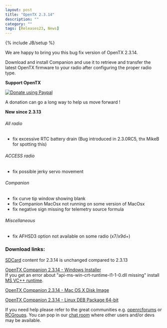 ```yaml
---
layout: post
title: "OpenTX 2.3.14"
description: ""
category: ""
tags: [Releases23, News]
---
```

{% include JB/setup %}

We are happy to bring you this bug fix version of OpenTX 2.3.14.

Download and install Companion and use it to retrieve and transfer the latest OpenTX firmware to your radio after configuring the proper radio type.

**Support OpenTX**

<a href="https://www.paypal.com/cgi-bin/webscr?cmd=_s-xclick&amp;hosted_button_id=DJ9MASSKVW8WN" rel="nofollow"><img src="https://camo.githubusercontent.com/11b2f47d7b4af17ef3a803f57c37de3ac82ac039/68747470733a2f2f696d672e736869656c64732e696f2f62616467652f70617970616c2d646f6e6174652d79656c6c6f772e737667" alt="Donate using Paypal" data-canonical-src="https://img.shields.io/badge/paypal-donate-yellow.svg" style="max-width:100%;"></a>

A donation can go a long way to help us move forward !

**New since 2.3.13**

###### All radio
- fix excessive RTC battery drain (Bug introduced in 2.3.0RC5, thx MikeB for spotting this)

###### ACCESS radio
- fix possible jerky servo movement

###### Companion
- fix curve tip window showing blank
- fix Companion MacOsx not running on some version of MacOsx
- fix negative sign missing for telemetry source formula

###### Miscellaneous
- fix AFHSD3 option not available on some radio (x7/x9d+)

### Download links:

[SDCard](http://downloads.open-tx.org/2.3/release/sdcard/) content for 2.3.14 is unchanged compared to 2.3.13

[OpenTX Companion 2.3.14  - Windows Installer](https://downloads.open-tx.org/2.3/release/companion/windows/companion-windows-2.3.14.exe)  
If you get an error about "api-ms-win-crt-runtime-I1-1-0.dll missing" install [MS VC++ runtime](https://support.microsoft.com/en-us/help/2999226/update-for-universal-c-runtime-in-windows).

[OpenTX Companion 2.3.14  - Mac OS X Disk Image](https://downloads.open-tx.org/2.3/release/companion/macosx/opentx-companion-2.3.14.dmg)

[OpenTX Companion 2.3.14  - Linux DEB Package 64-bit](https://downloads.open-tx.org/2.3/release/companion/linux/companion23_2.3.14_amd64.deb)

If you need help please refer to the great communities e.g. [openrcforums](http://openrcforums.com/forum/viewforum.php?f=45) or [RCGroups](https://www.rcgroups.com/forums/showthread.php?3395177-Official-OpenTX-version-2-3-Discussion-Thread). You can pop in our [chat room](https://discord.gg/CZCwVx2) where other users and/or devs may be available.

